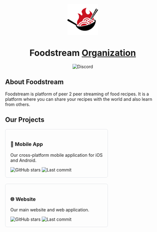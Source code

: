 <div align="center">

<a href="https://www.foodstream.live">
    <img src="./logo_foodstream.png" alt="Foodstream" title="Foodstream" width="100"/>
</a>

# Foodstream [Organization](#)

![Discord](https://img.shields.io/discord/1343865419995418687)

</div>

## About Foodstream

Foodstream is platform of peer 2 peer streaming of food recipes. It is a platform where you can share your recipes with the world and also learn from others.

## Our Projects

<div style="display: flex; gap: 20px; flex-wrap: wrap;">
  <a href="https://github.com/Foodstream-io/mobile" style="text-decoration: none;">
    <div style="border: 1px solid #e1e4e8; border-radius: 6px; padding: 16px; width: 300px;">
      <h3>📱 Mobile App</h3>
      <p>Our cross-platform mobile application for iOS and Android.</p>
      <img src="https://img.shields.io/github/stars/Foodstream-io/mobile?style=social" alt="GitHub stars">
      <img src="https://img.shields.io/github/last-commit/Foodstream-io/mobile" alt="Last commit">
    </div>
  </a>
  
  <a href="https://github.com/Foodstream-io/website" style="text-decoration: none;">
    <div style="border: 1px solid #e1e4e8; border-radius: 6px; padding: 16px; width: 300px;">
      <h3>🌐 Website</h3>
      <p>Our main website and web application.</p>
      <img src="https://img.shields.io/github/stars/Foodstream-io/website?style=social" alt="GitHub stars">
      <img src="https://img.shields.io/github/last-commit/Foodstream-io/website" alt="Last commit">
    </div>
  </a>
</div>